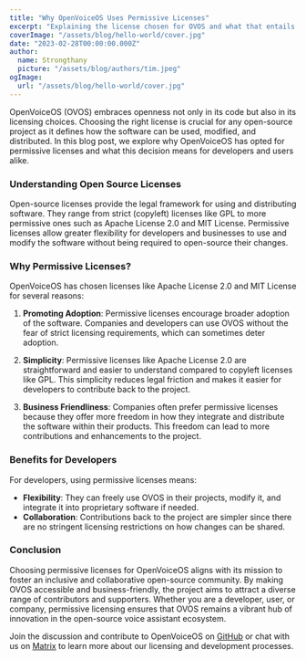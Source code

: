 ```yaml
---
title: "Why OpenVoiceOS Uses Permissive Licenses"
excerpt: "Explaining the license chosen for OVOS and what that entails for developers and users alike."
coverImage: "/assets/blog/hello-world/cover.jpg"
date: "2023-02-28T00:00:00.000Z"
author:
  name: Strongthany
  picture: "/assets/blog/authors/tim.jpeg"
ogImage:
  url: "/assets/blog/hello-world/cover.jpg"
---
```


OpenVoiceOS (OVOS) embraces openness not only in its code but also in its licensing choices. Choosing the right license is crucial for any open-source project as it defines how the software can be used, modified, and distributed. In this blog post, we explore why OpenVoiceOS has opted for permissive licenses and what this decision means for developers and users alike.

### Understanding Open Source Licenses

Open-source licenses provide the legal framework for using and distributing software. They range from strict (copyleft) licenses like GPL to more permissive ones such as Apache License 2.0 and MIT License. Permissive licenses allow greater flexibility for developers and businesses to use and modify the software without being required to open-source their changes.

### Why Permissive Licenses?

OpenVoiceOS has chosen licenses like Apache License 2.0 and MIT License for several reasons:

1. **Promoting Adoption**: Permissive licenses encourage broader adoption of the software. Companies and developers can use OVOS without the fear of strict licensing requirements, which can sometimes deter adoption.

2. **Simplicity**: Permissive licenses like Apache License 2.0 are straightforward and easier to understand compared to copyleft licenses like GPL. This simplicity reduces legal friction and makes it easier for developers to contribute back to the project.

3. **Business Friendliness**: Companies often prefer permissive licenses because they offer more freedom in how they integrate and distribute the software within their products. This freedom can lead to more contributions and enhancements to the project.

### Benefits for Developers

For developers, using permissive licenses means:

- **Flexibility**: They can freely use OVOS in their projects, modify it, and integrate it into proprietary software if needed.
- **Collaboration**: Contributions back to the project are simpler since there are no stringent licensing restrictions on how changes can be shared.

### Conclusion

Choosing permissive licenses for OpenVoiceOS aligns with its mission to foster an inclusive and collaborative open-source community. By making OVOS accessible and business-friendly, the project aims to attract a diverse range of contributors and supporters. Whether you are a developer, user, or company, permissive licensing ensures that OVOS remains a vibrant hub of innovation in the open-source voice assistant ecosystem.

Join the discussion and contribute to OpenVoiceOS on [GitHub](https://github.com/OpenVoiceOS) or chat with us on [Matrix](https://matrix.to/#/!XFpdtmgyCoPDxOMPpH:matrix.org?via=matrix.org) to learn more about our licensing and development processes.
